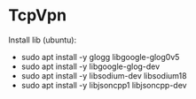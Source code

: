 # TcpVpn

Install lib (ubuntu):
 * sudo apt install -y  glogg libgoogle-glog0v5
 * sudo apt install -y  libgoogle-glog-dev
 * sudo apt install -y  libsodium-dev libsodium18
 * sudo apt install -y  libjsoncpp1 libjsoncpp-dev
